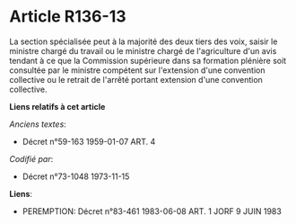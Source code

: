 # Article R136-13

La section spécialisée peut à la majorité des deux tiers des voix, saisir le ministre chargé du travail ou le ministre chargé
de l'agriculture d'un avis tendant à ce que la Commission supérieure dans sa formation plénière soit consultée par le
ministre compétent sur l'extension d'une convention collective ou le retrait de l'arrêté portant extension d'une convention
collective.

**Liens relatifs à cet article**

_Anciens textes_:

  - Décret n°59-163 1959-01-07 ART. 4

_Codifié par_:

  - Décret n°73-1048 1973-11-15

**Liens**:

  - PEREMPTION: Décret n°83-461 1983-06-08 ART. 1 JORF 9 JUIN 1983
